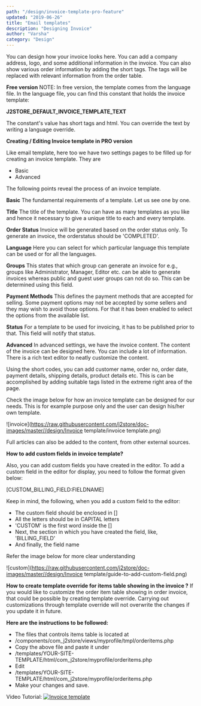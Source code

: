 ```yaml
---
path: "/design/invoice-template-pro-feature"
updated: "2019-06-26"
title: "Email templates"
description: "Designing Invoice"
author: "Varsha"
category: "Design"
---
```


You can design how your invoice looks here. You can add  a company address, logo, and some additional information in the invoice. You can also show various order information by adding the short tags. The tags will be replaced with relevant information from the order table.

**Free version**
NOTE: In free version, the template comes from the language file. In the language file, you can find this constant that holds the invoice template:

**J2STORE_DEFAULT_INVOICE_TEMPLATE_TEXT**

The constant's value has short tags and html. You can override the text by writing a language override.

**Creating / Editing Invoice template in PRO version**

Like email template, here too we have two settings pages to be filled up for creating an invoice template. They are

* Basic
* Advanced

The following points reveal the process of an invoice template.

**Basic**
The fundamental requirements of a template. Let us see one by one.

**Title**
The title of the template. You can have as many templates as you like and hence it necessary to give a unique title to each and every template.

**Order Status**
Invoice will be generated based on the order status only. To generate an invoice, the orderstatus should be 'COMPLETED'.

**Language**
Here you can select for which particular language this template can be used or for all the languages.

**Groups**
This states that which group can generate an invoice for e.g., groups like Administrator, Manager, Editor etc. can be able to generate invoices whereas public and guest user groups can not do so. This can be determined using this field.

**Payment Methods**
This defines the payment methods that are accepted for selling. Some payment options may not be accepted by some sellers and they may wish to avoid those options. For that it has been enabled to select the options from the available list.

**Status**
For a template to be used for invoicing, it has to be published prior to that. This field will notify that status.

**Advanced**
In advanced settings, we have the invoice content. The content of the invoice can be designed here. You can include a lot of information. There is a rich text editor to neatly customize the content.

Using the short codes, you can add customer name, order no, order date, payment details, shipping details, product details etc. This is can be accomplished by adding suitable tags listed in the extreme right area of the page.

Check the image below for how an invoice template can be designed for our needs. This is for example purpose only and the user can design his/her own template.

![invoice](https://raw.githubusercontent.com/j2store/doc-images/master//design/Invoice template/invoice template.png)


Full articles can also be added to the content, from other external sources.

**How to add custom fields in invoice template?**

Also, you can add custom fields you have created in the editor. To add a custom field in the editor for display, you need to follow the format given below:

[CUSTOM_BILLING_FIELD:FIELDNAME]

Keep in mind, the following, when you add a custom field to the editor:

* The custom field should be enclosed in []
* All the letters should be in CAPITAL letters
* 'CUSTOM' is the first word inside the []
* Next, the section in which you have created the field, like, 'BILLING_FIELD'
* And finally, the field name

Refer the image below for more clear understanding

![custom](https://raw.githubusercontent.com/j2store/doc-images/master//design/Invoice template/guide-to-add-custom-field.png)

**How to create template override for items table showing in the invoice ?**
If you would like to customize the order item table showing in order invoice, that could be possible by creating template override. Carrying out customizations through template override will not overwrite the changes if you update it in future.

**Here are the instructions to be followed:**

* The files that controls items table is located at
* /components/com_j2store/views/myprofile/tmpl/orderitems.php
* Copy the above file and paste it under
* /templates/YOUR-SITE-TEMPLATE/html/com_j2store/myprofile/orderitems.php
* Edit
* /templates/YOUR-SITE-TEMPLATE/html/com_j2store/myprofile/orderitems.php
* Make your changes and save.

Video Tutorial:
[![Invoice template](https://img.youtube.com/vi/51J1UkeRu3Y/0.jpg)](https://youtu.be/uFyPRGBCVKo "Creating an invoice template")